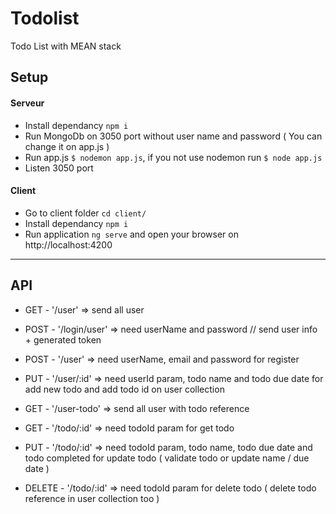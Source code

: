 # Todolist
Todo List with MEAN stack


## Setup

#### Serveur
- Install dependancy `npm i`
- Run MongoDb on 3050 port without user name and password ( You can change it on app.js )
- Run app.js `$ nodemon app.js`, if you not use nodemon run `$ node app.js`
- Listen 3050 port

#### Client
- Go to client folder `cd client/`
- Install dependancy  `npm i`
- Run application `ng serve` and open your browser on http://localhost:4200

***

## API
- GET - '/user' =>  send all user 
- POST - '/login/user' => need userName and password // send user info + generated token
- POST - '/user' => need userName, email and password for register
- PUT - '/user/:id' => need userId param, todo name and todo due date for add new todo and add todo id on user collection
- GET - '/user-todo' => send all user with todo reference

- GET - '/todo/:id' => need todoId param for get todo
- PUT - '/todo/:id' => need todoId param, todo name, todo due date and todo completed for update todo ( validate todo or update name / due date )
- DELETE - '/todo/:id' => need todoId param for delete todo ( delete todo reference in user collection too )